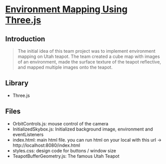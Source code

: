 # [Environment Mapping Using Three.js](https://en0chwang.github.io/CSCI580-Project/)

## Introduction

> The initial idea of this team project was to implement environment mapping on Utah teapot. The team created a cube map with images of an environment, made the surface texture of the teapot reflective, and mapped multiple images onto the teapot.

## Library

- Three.js

## Files

- OrbitControls.js: mouse control of the camera
- InitializedSkybox.js: Initialized background image, environment and eventListeners
- index.html: main html file. you can run html on your local with this url -> http://localhost:8080/index.html
- styles.css: design code for buttons / window size
- TeapotBufferGeometry.js: The famous Utah Teapot
